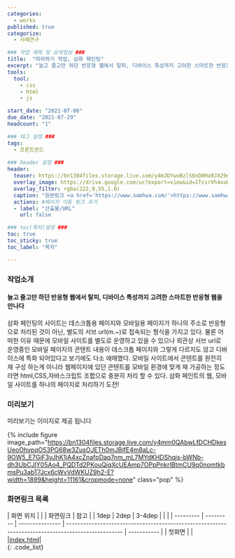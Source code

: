 ```yaml
---
categories:
  - works
published: true
categorize:
  - 사례연구

### 작업 제목 및 요약정보 ###
title:  "따라하기 작업, 삼화 페인팅"
excerpt: "늘고 줄고만 하던 반응형 웹에서 탈피, 디바이스 특성까지 고려한 스마트한 반응형 웹을 만나다"
tools:
  tool:
    - css
    - html
    - js

start_date: "2021-07-08"
due_date: "2021-07-29"
headcount: "1"

### 태그 설정 ###
tags:
  - 프론트엔드
  
### header 설정 ###
header:
  teaser: https://bn1304files.storage.live.com/y4mJDYwuBzlS6nD0Ha9JX29ny9jxze800mHvFQIbnJ8FCA23FGi_Thyi7iZCx99tKDssM_oam5YECHgjek7_8QWHUlRAjENCTa7vhrEm31QaIIpldmMV-jKTQ9o0SlGXYxYLBgpzkbuUPAh8bNhLnvHQCDhmRvNkp-p2MRMrqBJHyk_V_3jgbEqI5IE7N-D-VAb?width=600&height=300&cropmode=none
  overlay_image: https://drive.google.com/uc?export=view&id=1TcsrVh4xuDkwP5_f05ehptb6xvcsSMMc
  overlay_filter: rgba(222,9,55,1.0)
  caption: "원본링크 <a href='https://www.samhwa.com/'>https://www.samhwa.com/</a>"
  actions: #페이지 이동 링크 추가
  - label: "산출물/URL"
    url: false

### toc(목차)설정 ###
toc: true
toc_sticky: true
toc_label: "목차"

---
```


### 작업소개
<h4>늘고 줄고만 하던 반응형 웹에서 탈피, 디바이스 특성까지 고려한 스마트한 반응형 웹을 만나다</h4>
삼화 페인팅의 사이트는 데스크톱용 페이지와 모바일용 페이지가 하나의 주소로 반응형으로 처리된 것이 아닌, 별도의 서브 url(m.~)로 접속되는 형식을 가지고 있다. 물론 어떠한 이유 때문에 모바일 사이트를 별도로 운영하고 있을 수 있으나 외관상 서브 url로 운영중인 모바일 페이지의 콘텐트 내용이 데스크톱 페이지와 그렇게 다르지도 않고 디바이스에 특화 되어있다고 보기에도 다소 애매했다. 모바일 사이트에서 콘텐트를 완전히 재 구성 하는게 아니라 웹페이지에 있던 콘텐트를 모바일 환경에 맞게 재 가공하는 정도라면 html,CSS,자바스크립트 조합으로 충분히 처리 할 수 있다. 삼화 페인트의 웹, 모바일 사이트를 하나의 페이지로 처리하기 도전!


### 미리보기
미리보기는 이미지로 제공 됩니다

{% include figure image_path="https://bn1304files.storage.live.com/y4mm0QAbwLfDCHDkesUeoOhvpqO53PG68w3ZusOJETh0mJBjfE4m8aLc-9OW5_E7GiF3vJhK1jA4xcZnafpDaq7nm_mL7MYdKHDShqjs-bWNb-dh3UbCJlY05Ao4_PQDTd2PKouQjqXcUEAmp7OPpPnkrIBtmCU9q0nomtkbmsPu3abT7Jcx6cWvVdWKUZ9h2-E?width=1899&height=11161&cropmode=none" class="pop" %}

### 화면링크 목록

|  화면 위치 |           |                |                                             화면링크                                               |    참고     |
|   1dep    |   2dep    |     3-4dep      |                                                                                                    |             |
| --------- | --------- | --------------- | -------------------------------------------------------------------------------------------------- | ----------- |
|   첫화면  |           |                 |<a href="https://drv.tw/~hi.heera@hotmail.com/od/Web/samhwa/index.html">index.html</a>|  
{: .code_list}
